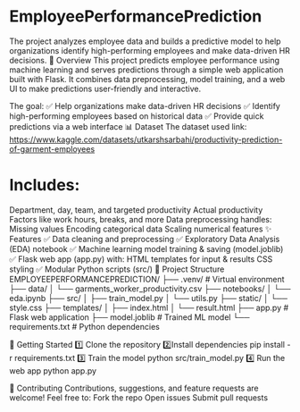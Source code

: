 # EmployeePerformancePrediction
The project analyzes employee data and builds a predictive model to help organizations identify high-performing employees and make data-driven HR decisions.
📌 Overview
This project predicts employee performance using machine learning and serves predictions through a simple web application built with Flask.
It combines data preprocessing, model training, and a web UI to make predictions user-friendly and interactive.

The goal:
✅ Help organizations make data-driven HR decisions
✅ Identify high-performing employees based on historical data
✅ Provide quick predictions via a web interface
📊 Dataset
The dataset used link: https://www.kaggle.com/datasets/utkarshsarbahi/productivity-prediction-of-garment-employees
# Includes:
Department, day, team, and targeted productivity
Actual productivity
Factors like work hours, breaks, and more
Data preprocessing handles:
Missing values
Encoding categorical data
Scaling numerical features
✨ Features
✅ Data cleaning and preprocessing
✅ Exploratory Data Analysis (EDA) notebook
✅ Machine learning model training & saving (model.joblib)
✅ Flask web app (app.py) with:
HTML templates for input & results
CSS styling
✅ Modular Python scripts (src/)
📁 Project Structure
EMPLOYEEPERFORMANCEPREDICTION/
├── .venv/                    # Virtual environment
├── data/
│   └── garments_worker_productivity.csv
├── notebooks/
│   └── eda.ipynb
├── src/
│   ├── train_model.py
│   └── utils.py
├── static/
│   └── style.css
├── templates/
│   ├── index.html
│   └── result.html
├── app.py                    # Flask web application
├── model.joblib              # Trained ML model
└── requirements.txt          # Python dependencies

🚀 Getting Started
1️⃣ Clone the repository
2️⃣Install dependencies
pip install -r requirements.txt
3️⃣ Train the model
python src/train_model.py
4️⃣ Run the web app
python app.py

🤝 Contributing
Contributions, suggestions, and feature requests are welcome!
Feel free to:
Fork the repo
Open issues
Submit pull requests




